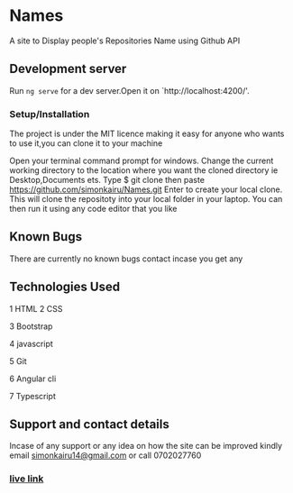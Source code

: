 # Names
A site to Display people's Repositories Name using Github  API

## Development server
Run `ng serve` for a dev server.Open it on  `http://localhost:4200/'.

### Setup/Installation 

The project is under the MIT licence making it easy for anyone who wants to use it,you can clone it to your machine

Open your terminal command prompt for windows.
Change the current working directory to the location where you want the cloned directory ie Desktop,Documents ets.
Type $ git clone then paste https://github.com/simonkairu/Names.git
Enter to create your local clone.
This will clone the repositoty into your local folder in your laptop.
You can then run it using any code editor that you like

## Known Bugs
There are currently no known bugs contact incase you get any

## Technologies Used
1 HTML
2 CSS 

3 Bootstrap

4 javascript

5 Git

6 Angular cli

7 Typescript

## Support and contact details
Incase of any support or any idea on how the site can be improved kindly email  simonkairu14@gmail.com or call 0702027760

### [live link](https://simonkairu.github.io/Akan-Names/)




